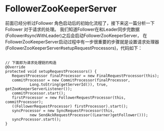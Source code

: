 # FollowerZooKeeperServer 

 前面已经分析过Follower 角色启动后的初始化流程了，接下来这一篇分析一下Follower 对于请求的处理。
 我们知道Follower在和Leader同步完数据(Follower#syncWithLeader)之后会启动FollowerZooKeeperServer，
 在FollowerZooKeeperServer启动过程中有一步很重要的步骤就是设置请求处理器(FollowerZooKeeperServer#setupRequestProcessors)，代码如下：
 
 ```
 
 // 下面即为请求处理链的构造
@Override
protected void setupRequestProcessors() {
    RequestProcessor finalProcessor = new FinalRequestProcessor(this);
    commitProcessor = new CommitProcessor(finalProcessor,
            Long.toString(getServerId()), true, getZooKeeperServerListener());
    commitProcessor.start();
    firstProcessor = new FollowerRequestProcessor(this, commitProcessor);
    ((FollowerRequestProcessor) firstProcessor).start();
    syncProcessor = new SyncRequestProcessor(this,
            new SendAckRequestProcessor((Learner)getFollower()));
    syncProcessor.start();
}
 ```
 

